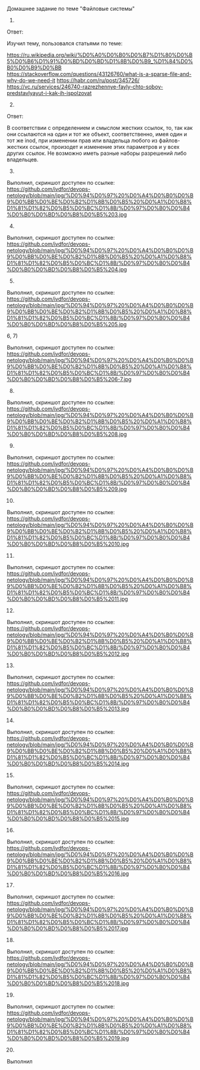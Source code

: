 Домашнее задание по теме "Файловые системы"

1) 

Ответ:

Изучил тему, пользовался статьями по теме:

https://ru.wikipedia.org/wiki/%D0%A0%D0%B0%D0%B7%D1%80%D0%B5%D0%B6%D1%91%D0%BD%D0%BD%D1%8B%D0%B9_%D1%84%D0%B0%D0%B9%D0%BB
https://stackoverflow.com/questions/43126760/what-is-a-sparse-file-and-why-do-we-need-it
https://habr.com/ru/post/345726/
https://vc.ru/services/246740-razrezhennye-fayly-chto-soboy-predstavlyayut-i-kak-ih-ispolzovat

2)

Ответ:

В соответствии с определением и смыслом жестких ссылок, то, так как они ссылаются на один и тот же объект, соответственно,
имея один и тот же inod, при изменении прав или владельца любого из файлов-жестких ссылок, произодет и изменение 
этих параметров и у всех других ссылок. Не возможно иметь разные наборы разрешений либо владельцев.

3)

Выполнил, скриншот доступен по ссылке:
https://github.com/ivdfor/devops-netology/blob/main/jpg/%D0%94%D0%97%20%D0%A4%D0%B0%D0%B9%D0%BB%D0%BE%D0%B2%D1%8B%D0%B5%20%D0%A1%D0%B8%D1%81%D1%82%D0%B5%D0%BC%D1%8B/%D0%97%D0%B0%D0%B4%D0%B0%D0%BD%D0%B8%D0%B5%203.jpg

4)

Выполнил, скриншот доступен по ссылке:
https://github.com/ivdfor/devops-netology/blob/main/jpg/%D0%94%D0%97%20%D0%A4%D0%B0%D0%B9%D0%BB%D0%BE%D0%B2%D1%8B%D0%B5%20%D0%A1%D0%B8%D1%81%D1%82%D0%B5%D0%BC%D1%8B/%D0%97%D0%B0%D0%B4%D0%B0%D0%BD%D0%B8%D0%B5%204.jpg

5)

Выполнил, скриншот доступен по ссылке:
https://github.com/ivdfor/devops-netology/blob/main/jpg/%D0%94%D0%97%20%D0%A4%D0%B0%D0%B9%D0%BB%D0%BE%D0%B2%D1%8B%D0%B5%20%D0%A1%D0%B8%D1%81%D1%82%D0%B5%D0%BC%D1%8B/%D0%97%D0%B0%D0%B4%D0%B0%D0%BD%D0%B8%D0%B5%205.jpg

6, 7)

Выполнил, скриншот доступен по ссылке:
https://github.com/ivdfor/devops-netology/blob/main/jpg/%D0%94%D0%97%20%D0%A4%D0%B0%D0%B9%D0%BB%D0%BE%D0%B2%D1%8B%D0%B5%20%D0%A1%D0%B8%D1%81%D1%82%D0%B5%D0%BC%D1%8B/%D0%97%D0%B0%D0%B4%D0%B0%D0%BD%D0%B8%D0%B5%206-7.jpg

8)

Выполнил, скриншот доступен по ссылке:
https://github.com/ivdfor/devops-netology/blob/main/jpg/%D0%94%D0%97%20%D0%A4%D0%B0%D0%B9%D0%BB%D0%BE%D0%B2%D1%8B%D0%B5%20%D0%A1%D0%B8%D1%81%D1%82%D0%B5%D0%BC%D1%8B/%D0%97%D0%B0%D0%B4%D0%B0%D0%BD%D0%B8%D0%B5%208.jpg

9)

Выполнил, скриншот доступен по ссылке:
https://github.com/ivdfor/devops-netology/blob/main/jpg/%D0%94%D0%97%20%D0%A4%D0%B0%D0%B9%D0%BB%D0%BE%D0%B2%D1%8B%D0%B5%20%D0%A1%D0%B8%D1%81%D1%82%D0%B5%D0%BC%D1%8B/%D0%97%D0%B0%D0%B4%D0%B0%D0%BD%D0%B8%D0%B5%209.jpg

10)

Выполнил, скриншот доступен по ссылке:
https://github.com/ivdfor/devops-netology/blob/main/jpg/%D0%94%D0%97%20%D0%A4%D0%B0%D0%B9%D0%BB%D0%BE%D0%B2%D1%8B%D0%B5%20%D0%A1%D0%B8%D1%81%D1%82%D0%B5%D0%BC%D1%8B/%D0%97%D0%B0%D0%B4%D0%B0%D0%BD%D0%B8%D0%B5%2010.jpg

11)

Выполнил, скриншот доступен по ссылке:
https://github.com/ivdfor/devops-netology/blob/main/jpg/%D0%94%D0%97%20%D0%A4%D0%B0%D0%B9%D0%BB%D0%BE%D0%B2%D1%8B%D0%B5%20%D0%A1%D0%B8%D1%81%D1%82%D0%B5%D0%BC%D1%8B/%D0%97%D0%B0%D0%B4%D0%B0%D0%BD%D0%B8%D0%B5%2011.jpg

12)

Выполнил, скриншот доступен по ссылке:
https://github.com/ivdfor/devops-netology/blob/main/jpg/%D0%94%D0%97%20%D0%A4%D0%B0%D0%B9%D0%BB%D0%BE%D0%B2%D1%8B%D0%B5%20%D0%A1%D0%B8%D1%81%D1%82%D0%B5%D0%BC%D1%8B/%D0%97%D0%B0%D0%B4%D0%B0%D0%BD%D0%B8%D0%B5%2012.jpg

13)

Выполнил, скриншот доступен по ссылке:
https://github.com/ivdfor/devops-netology/blob/main/jpg/%D0%94%D0%97%20%D0%A4%D0%B0%D0%B9%D0%BB%D0%BE%D0%B2%D1%8B%D0%B5%20%D0%A1%D0%B8%D1%81%D1%82%D0%B5%D0%BC%D1%8B/%D0%97%D0%B0%D0%B4%D0%B0%D0%BD%D0%B8%D0%B5%2013.jpg

14)

Выполнил, скриншот доступен по ссылке:
https://github.com/ivdfor/devops-netology/blob/main/jpg/%D0%94%D0%97%20%D0%A4%D0%B0%D0%B9%D0%BB%D0%BE%D0%B2%D1%8B%D0%B5%20%D0%A1%D0%B8%D1%81%D1%82%D0%B5%D0%BC%D1%8B/%D0%97%D0%B0%D0%B4%D0%B0%D0%BD%D0%B8%D0%B5%2014.jpg

15)

Выполнил, скриншот доступен по ссылке:
https://github.com/ivdfor/devops-netology/blob/main/jpg/%D0%94%D0%97%20%D0%A4%D0%B0%D0%B9%D0%BB%D0%BE%D0%B2%D1%8B%D0%B5%20%D0%A1%D0%B8%D1%81%D1%82%D0%B5%D0%BC%D1%8B/%D0%97%D0%B0%D0%B4%D0%B0%D0%BD%D0%B8%D0%B5%2015.jpg

16)

Выполнил, скриншот доступен по ссылке:
https://github.com/ivdfor/devops-netology/blob/main/jpg/%D0%94%D0%97%20%D0%A4%D0%B0%D0%B9%D0%BB%D0%BE%D0%B2%D1%8B%D0%B5%20%D0%A1%D0%B8%D1%81%D1%82%D0%B5%D0%BC%D1%8B/%D0%97%D0%B0%D0%B4%D0%B0%D0%BD%D0%B8%D0%B5%2016.jpg

17)

Выполнил, скриншот доступен по ссылке:
https://github.com/ivdfor/devops-netology/blob/main/jpg/%D0%94%D0%97%20%D0%A4%D0%B0%D0%B9%D0%BB%D0%BE%D0%B2%D1%8B%D0%B5%20%D0%A1%D0%B8%D1%81%D1%82%D0%B5%D0%BC%D1%8B/%D0%97%D0%B0%D0%B4%D0%B0%D0%BD%D0%B8%D0%B5%2017.jpg

18)

Выполнил, скриншот доступен по ссылке:
https://github.com/ivdfor/devops-netology/blob/main/jpg/%D0%94%D0%97%20%D0%A4%D0%B0%D0%B9%D0%BB%D0%BE%D0%B2%D1%8B%D0%B5%20%D0%A1%D0%B8%D1%81%D1%82%D0%B5%D0%BC%D1%8B/%D0%97%D0%B0%D0%B4%D0%B0%D0%BD%D0%B8%D0%B5%2018.jpg

19)

Выполнил, скриншот доступен по ссылке:
https://github.com/ivdfor/devops-netology/blob/main/jpg/%D0%94%D0%97%20%D0%A4%D0%B0%D0%B9%D0%BB%D0%BE%D0%B2%D1%8B%D0%B5%20%D0%A1%D0%B8%D1%81%D1%82%D0%B5%D0%BC%D1%8B/%D0%97%D0%B0%D0%B4%D0%B0%D0%BD%D0%B8%D0%B5%2019.jpg

20) 

Выполнил


